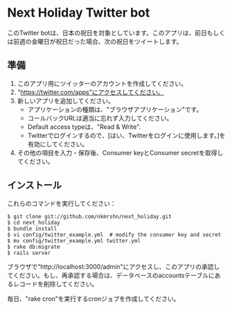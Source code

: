 Next Holiday Twitter bot
========================

このTwitter botは、日本の祝日を対象としています。このアプリは、前日もしくは前週の金曜日が祝日だった場合、次の祝日をツイートします。 

準備
----

1. このアプリ用にツイッターのアカウントを作成してください。
2. "https://twitter.com/apps"にアクセスしてください。
2. 新しいアプリを追加してください。
   - アプリケーションの種類は、"ブラウザアプリケーション"です。
   - コールバックURLは適当に忘れず入力してください。
   - Default access typeは、"Read & Write".
   - Twitterでログインするので、[はい、Twitterをログインに使用します。]を有効にしてください。
3. その他の項目を入力・保存後、Consumer keyとConsumer secretを取得してください。

インストール
------------

これらのコマンドを実行してください：

    $ git clone git://github.com/nkmrshn/next_holiday.git
    $ cd next_holiday
    $ bundle install
    $ vi config/twitter_example.yml  # modify the consumer key and secret
    $ mv config/twitter_example.yml twitter.yml
    $ rake db:migrate
    $ rails server


ブラウザで"http://localhost:3000/admin"にアクセスし、このアプリの承認してください。もし、再承認する場合は、データベースのaccountsテーブルにあるレコードを削除してください。

毎日、"rake cron"を実行するcronジョブを作成してください。
